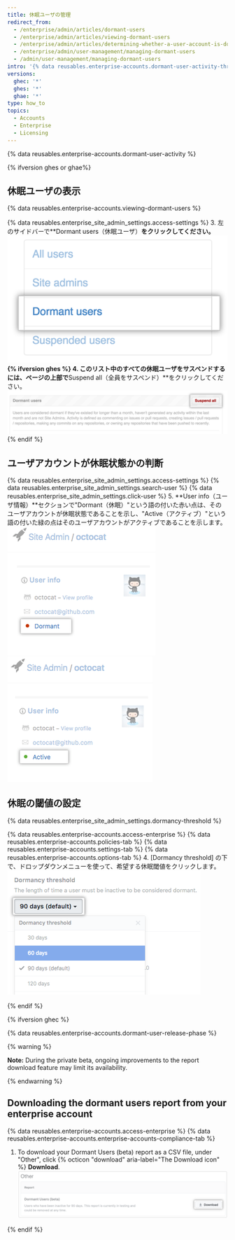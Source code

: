 ```yaml
---
title: 休眠ユーザの管理
redirect_from:
  - /enterprise/admin/articles/dormant-users
  - /enterprise/admin/articles/viewing-dormant-users
  - /enterprise/admin/articles/determining-whether-a-user-account-is-dormant
  - /enterprise/admin/user-management/managing-dormant-users
  - /admin/user-management/managing-dormant-users
intro: '{% data reusables.enterprise-accounts.dormant-user-activity-threshold %}'
versions:
  ghec: '*'
  ghes: '*'
  ghae: '*'
type: how_to
topics:
  - Accounts
  - Enterprise
  - Licensing
---
```


{% data reusables.enterprise-accounts.dormant-user-activity %}

{% ifversion ghes or ghae%}
## 休眠ユーザの表示

{% data reusables.enterprise-accounts.viewing-dormant-users %}

{% data reusables.enterprise_site_admin_settings.access-settings %}
3. 左のサイドバーで**Dormant users（休眠ユーザ）**をクリックしてください。 ![Dormant users tab](/assets/images/enterprise/site-admin-settings/dormant-users-tab.png){% ifversion ghes %}
4. このリスト中のすべての休眠ユーザをサスペンドするには、ページの上部で**Suspend all（全員をサスペンド）**をクリックしてください。 ![Suspend all button](/assets/images/enterprise/site-admin-settings/suspend-all.png){% endif %}

## ユーザアカウントが休眠状態かの判断

{% data reusables.enterprise_site_admin_settings.access-settings %}
{% data reusables.enterprise_site_admin_settings.search-user %}
{% data reusables.enterprise_site_admin_settings.click-user %}
5. **User info（ユーザ情報）**セクションで"Dormant（休眠）"という語の付いた赤い点は、そのユーザアカウントが休眠状態であることを示し、"Active（アクティブ）"という語の付いた緑の点はそのユーザアカウントがアクティブであることを示します。 ![休眠ユーザアカウント](/assets/images/enterprise/stafftools/dormant-user.png) ![アクティブなユーザアカウント](/assets/images/enterprise/stafftools/active-user.png)

## 休眠の閾値の設定

{% data reusables.enterprise_site_admin_settings.dormancy-threshold %}

{% data reusables.enterprise-accounts.access-enterprise %}
{% data reusables.enterprise-accounts.policies-tab %}
{% data reusables.enterprise-accounts.settings-tab %}
{% data reusables.enterprise-accounts.options-tab %}
4. [Dormancy threshold] の下で、ドロップダウンメニューを使って、希望する休眠閾値をクリックします。 ![休眠の閾値のドロップダウンメニュー](/assets/images/enterprise/site-admin-settings/dormancy-threshold-menu.png)

{% endif %}

{% ifversion ghec %}

{% data reusables.enterprise-accounts.dormant-user-release-phase %}

{% warning %}

**Note:** During the private beta, ongoing improvements to the report download feature may limit its availability.

{% endwarning %}

## Downloading the dormant users report from your enterprise account

{% data reusables.enterprise-accounts.access-enterprise %}
{% data reusables.enterprise-accounts.enterprise-accounts-compliance-tab %}
1. To download your Dormant Users (beta) report as a CSV file, under "Other", click {% octicon "download" aria-label="The Download icon" %} **Download**. ![Download button under "Other" on the Compliance page](/assets/images/help/business-accounts/dormant-users-download-button.png)

{% endif %}
